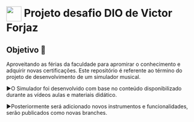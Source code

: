 <h1>
    <a href="https://www.linkedin.com/in/victor-forjaz-2745121bb/">
     <img align="center" width="40px" src="https://hermes.digitalinnovation.one/assets/diome/logo-minimized.png"></a>
    <span> Projeto desafio DIO de Victor Forjaz</span>
</h1>

## Objetivo 🎯
Aproveitando as férias da faculdade para apromirar o conhecimento e adquirir novas certificações.
Este repositório é referente ao término do projeto de desenvolvimento de um simulador musical.

►O Simulador foi desenvolvido com base no conteúdo disponibilizado durante as vídeos aulas e materiais didático.

►Posteriormente será adicionado novos instrumentos e funcionalidades, serão publicados como novas branches.
